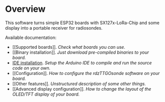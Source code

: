 # Overview

This software turns simple ESP32 boards with SX127x-LoRa-Chip and some display into a portable receiver for radiosondes.

Available documentation:
- [[Supported boards]]. _Check what boards you can use._
- [[Binary installation]]. _Just download pre-compiled binaries to your board._
- [IDE installation](https://github.com/dl9rdz/rdz_ttgo_sonde/blob/master/Setup.md). _Setup the Arduino IDE to compile and run the source code on your own._
- [[Configuration]]. _How to configure the rdzTTGOsonde software on your board._
- [[Other features]]. _Unstructured description of some other things._
- [[Advanced display configuration]]. _How to change the layout of the OLED/TFT display of your board._

